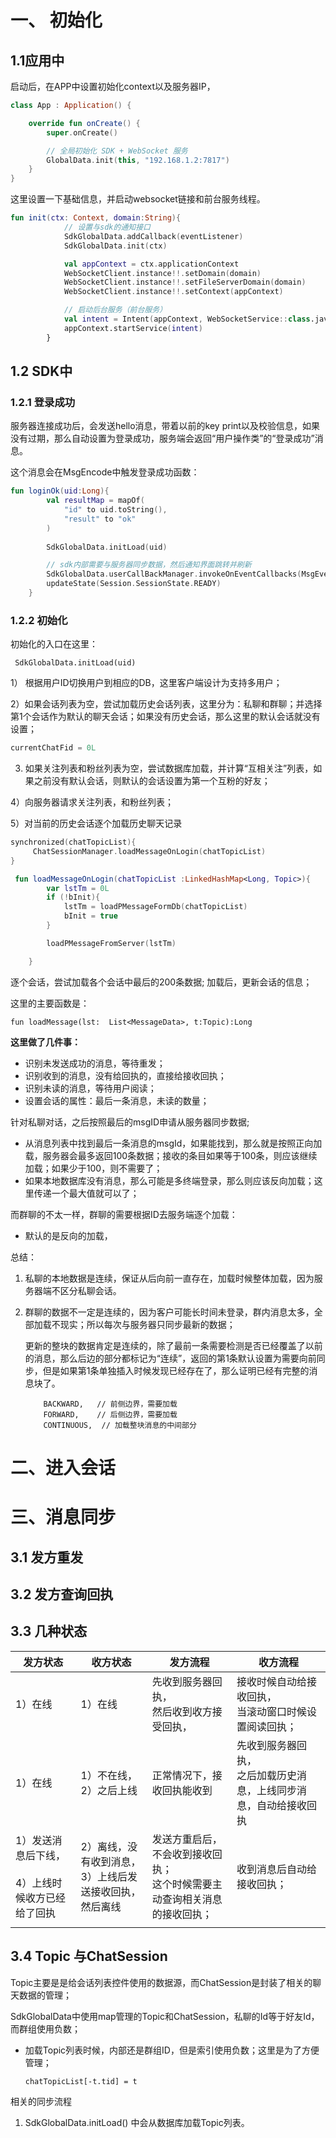 # 一、 初始化

## 1.1应用中

启动后，在APP中设置初始化context以及服务器IP，

```kotlin
class App : Application() {

    override fun onCreate() {
        super.onCreate()

        // 全局初始化 SDK + WebSocket 服务
        GlobalData.init(this, "192.168.1.2:7817")
    }
}
```

这里设置一下基础信息，并启动websocket链接和前台服务线程。

```kotlin
fun init(ctx: Context, domain:String){
            // 设置与sdk的通知接口
            SdkGlobalData.addCallback(eventListener)
            SdkGlobalData.init(ctx)

            val appContext = ctx.applicationContext
            WebSocketClient.instance!!.setDomain(domain)
            WebSocketClient.instance!!.setFileServerDomain(domain)
            WebSocketClient.instance!!.setContext(appContext)

            // 启动后台服务（前台服务）
            val intent = Intent(appContext, WebSocketService::class.java)
            appContext.startService(intent)
        }
```

## 1.2 SDK中

### 1.2.1 登录成功

服务器连接成功后，会发送hello消息，带着以前的key print以及校验信息，如果没有过期，那么自动设置为登录成功，服务端会返回“用户操作类”的“登录成功”消息。

这个消息会在MsgEncode中触发登录成功函数：

```kotlin
fun loginOk(uid:Long){
        val resultMap = mapOf(
            "id" to uid.toString(),
            "result" to "ok"
        )
   
        SdkGlobalData.initLoad(uid)

        // sdk内部需要与服务器同步数据，然后通知界面跳转并刷新
        SdkGlobalData.userCallBackManager.invokeOnEventCallbacks(MsgEventType.LOGIN_OK, 0,0L, 0L, resultMap)
        updateState(Session.SessionState.READY)
    }
```



### 1.2.2 初始化

 初始化的入口在这里：

```
 SdkGlobalData.initLoad(uid)
```

1） 根据用户ID切换用户到相应的DB，这里客户端设计为支持多用户；

2）如果会话列表为空，尝试加载历史会话列表，这里分为：私聊和群聊；并选择第1个会话作为默认的聊天会话；如果没有历史会话，那么这里的默认会话就没有设置；

```kotlin
currentChatFid = 0L
```

3) 如果关注列表和粉丝列表为空，尝试数据库加载，并计算“互相关注”列表，如果之前没有默认会话，则默认的会话设置为第一个互粉的好友；

4）向服务器请求关注列表，和粉丝列表；

5）对当前的历史会话逐个加载历史聊天记录

```kotlin
synchronized(chatTopicList){
     ChatSessionManager.loadMessageOnLogin(chatTopicList)
}

 fun loadMessageOnLogin(chatTopicList :LinkedHashMap<Long, Topic>){
        var lstTm = 0L
        if (!bInit){
            lstTm = loadPMessageFormDb(chatTopicList)
            bInit = true
        }

        loadPMessageFromServer(lstTm)

    }
```

逐个会话，尝试加载各个会话中最后的200条数据; 加载后，更新会话的信息；

这里的主要函数是：

```
fun loadMessage(lst:  List<MessageData>, t:Topic):Long
```

**这里做了几件事：**

- 识别未发送成功的消息，等待重发；
- 识别收到的消息，没有给回执的，直接给接收回执；
- 识别未读的消息，等待用户阅读；
- 设置会话的属性：最后一条消息，未读的数量；



针对私聊对话，之后按照最后的msgID申请从服务器同步数据;

- 从消息列表中找到最后一条消息的msgId，如果能找到，那么就是按照正向加载，服务器会最多返回100条数据；接收的条目如果等于100条，则应该继续加载；如果少于100，则不需要了；
- 如果本地数据库没有消息，那么可能是多终端登录，那么则应该反向加载；这里传递一个最大值就可以了；

而群聊的不太一样，群聊的需要根据ID去服务端逐个加载：

- 默认的是反向的加载，

总结：

1. 私聊的本地数据是连续，保证从后向前一直存在，加载时候整体加载，因为服务器端不区分私聊会话。

2. 群聊的数据不一定是连续的，因为客户可能长时间未登录，群内消息太多，全部加载不现实；所以每次与服务器只同步最新的数据；

   更新的整块的数据肯定是连续的，除了最前一条需要检测是否已经覆盖了以前的消息，那么后边的部分都标记为“连续”，返回的第1条默认设置为需要向前同步，但是如果第1条单独插入时候发现已经存在了，那么证明已经有完整的消息块了。

   ```
       BACKWARD,   // 前侧边界，需要加载
       FORWARD,    // 后侧边界，需要加载
       CONTINUOUS,  // 加载整块消息的中间部分
   ```



# 二、进入会话



# 三、消息同步

## 3.1 发方重发

## 3.2 发方查询回执

## 3.3 几种状态

| 发方状态                                                   | 收方状态                                                     | 发方流程                                                     | 收方流程                                                     |
| ---------------------------------------------------------- | ------------------------------------------------------------ | ------------------------------------------------------------ | ------------------------------------------------------------ |
| 1）在线                                                    | 1）在线                                                      | 先收到服务器回执，<br />然后收到收方接受回执，<br />         | 接收时候自动给接收回执，<br />当滚动窗口时候设置阅读回执；   |
| 1）在线                                                    | 1）不在线，<br />2）之后上线                                 | 正常情况下，接收回执能收到<br />                             | 先收到服务器回执，<br />之后加载历史消息，上线同步消息，自动给接收回执 |
| 1）发送消息后下线，<br /><br />4）上线时候收方已经给了回执 | 2）离线，没有收到消息，<br />3）上线后发送接收回执，然后离线 | 发送方重启后，不会收到接收回执；<br />这个时候需要主动查询相关消息的接收回执； | 收到消息后自动给接收回执；                                   |
|                                                            |                                                              |                                                              |                                                              |



## 3.4 Topic 与ChatSession

Topic主要是是给会话列表控件使用的数据源，而ChatSession是封装了相关的聊天数据的管理；

SdkGlobalData中使用map管理的Topic和ChatSession，私聊的Id等于好友Id，而群组使用负数；

- 加载Topic列表时候，内部还是群组ID，但是索引使用负数；这里是为了方便管理；
  ```
  chatTopicList[-t.tid] = t
  ```

相关的同步流程

1. SdkGlobalData.initLoad() 中会从数据库加载Topic列表。